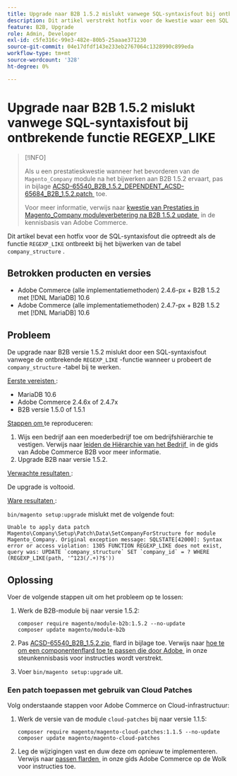 ```yaml
---
title: Upgrade naar B2B 1.5.2 mislukt vanwege SQL-syntaxisfout bij ontbrekende functie REGEXP_LIKE
description: Dit artikel verstrekt hotfix voor de kwestie waar een SQL syntaxisfout voorkomt toe te schrijven aan de ontbrekende functie REGEXP_LIKE wanneer het proberen om de company_structure lijst bij te werken.
feature: B2B, Upgrade
role: Admin, Developer
exl-id: c5fe316c-99e3-482e-80b5-25aaae371230
source-git-commit: 04e17dfdf143e233eb2767064c1328990c899eda
workflow-type: tm+mt
source-wordcount: '328'
ht-degree: 0%

---
```


# Upgrade naar B2B 1.5.2 mislukt vanwege SQL-syntaxisfout bij ontbrekende functie REGEXP_LIKE

>[!INFO]
>
>Als u een prestatieskwestie wanneer het bevorderen van de `Magento_Company` module na het bijwerken aan B2B 1.5.2 ervaart, pas in bijlage [&#x200B; ACSD-65540_B2B_1.5.2_DEPENDENT_ACSD-65684_B2B_1.5.2.patch &#x200B;](assets/ACSD-65540_B2B_1.5.2_DEPENDENT_ACSD-65684_B2B_1.5.2.patch.zip) toe.
>
>Voor meer informatie, verwijs naar [&#x200B; kwestie van Prestaties in Magento_Company moduleverbetering na B2B 1.5.2 update &#x200B;](/help/troubleshooting/installation-and-upgrade/magento-company-module-upgrade-performance-issue.md) in de kennisbasis van Adobe Commerce.

Dit artikel bevat een hotfix voor de SQL-syntaxisfout die optreedt als de functie `REGEXP_LIKE` ontbreekt bij het bijwerken van de tabel `company_structure` .

## Betrokken producten en versies

* Adobe Commerce (alle implementatiemethoden) 2.4.6-px + B2B 1.5.2 met [!DNL MariaDB] 10.6
* Adobe Commerce (alle implementatiemethoden) 2.4.7-px + B2B 1.5.2 met [!DNL MariaDB] 10.6

## Probleem

De upgrade naar B2B versie 1.5.2 mislukt door een SQL-syntaxisfout vanwege de ontbrekende `REGEXP_LIKE` -functie wanneer u probeert de `company_structure` -tabel bij te werken.

<u> Eerste vereisten </u>:

* MariaDB 10.6
* Adobe Commerce 2.4.6x of 2.4.7x
* B2B versie 1.5.0 of 1.5.1

<u> Stappen om </u> te reproduceren:

1. Wijs een bedrijf aan een moederbedrijf toe om bedrijfshiërarchie te vestigen. Verwijs naar [&#x200B; leiden de Hiërarchie van het Bedrijf &#x200B;](https://experienceleague.adobe.com/nl/docs/commerce-admin/b2b/company-management/manage-company-hierarchy) in de gids van Adobe Commerce B2B voor meer informatie.
1. Upgrade B2B naar versie 1.5.2.

<u> Verwachte resultaten </u>:

De upgrade is voltooid.

<u> Ware resultaten </u>:

`bin/magento setup:upgrade` mislukt met de volgende fout:

```
Unable to apply data patch Magento\Company\Setup\Patch\Data\SetCompanyForStructure for module Magento_Company. Original exception message: SQLSTATE[42000]: Syntax error or access violation: 1305 FUNCTION REGEXP_LIKE does not exist, query was: UPDATE `company_structure` SET `company_id` = ? WHERE (REGEXP_LIKE(path, '^123(/.+)?$'))
```

## Oplossing

Voer de volgende stappen uit om het probleem op te lossen:

1. Werk de B2B-module bij naar versie 1.5.2:

   ```
   composer require magento/module-b2b:1.5.2 --no-update
   composer update magento/module-b2b
   ```

1. Pas [&#x200B; ACSD-65540_B2B_1.5.2.zip &#x200B;](assets/ACSD-65540_B2B_1.5.2.zip) flard in bijlage toe. Verwijs naar [&#x200B; hoe te om een componentenflard toe te passen die door Adobe &#x200B;](/help/how-to/general/how-to-apply-a-composer-patch-provided-by-magento.md) in onze steunkennisbasis voor instructies wordt verstrekt.
1. Voer `bin/magento setup:upgrade` uit.

### Een patch toepassen met gebruik van Cloud Patches

Volg onderstaande stappen voor Adobe Commerce on Cloud-infrastructuur:

1. Werk de versie van de module `cloud-patches` bij naar versie 1.1.5:

   ```
   composer require magento/magento-cloud-patches:1.1.5 --no-update
   composer update magento/magento-cloud-patches
   ```

1. Leg de wijzigingen vast en duw deze om opnieuw te implementeren. Verwijs naar [&#x200B; passen flarden &#x200B;](https://experienceleague.adobe.com/nl/docs/commerce-on-cloud/user-guide/develop/upgrade/apply-patches) in onze gids Adobe Commerce op de Wolk voor instructies toe.
